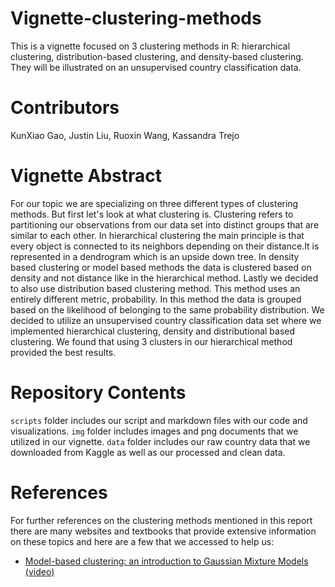 # Vignette-clustering-methods

This is a vignette focused on 3 clustering methods in R: hierarchical clustering, distribution-based clustering, and density-based clustering. They will be illustrated on an unsupervised country classification data.

# Contributors 
KunXiao Gao, Justin Liu, Ruoxin Wang, Kassandra Trejo 

# Vignette Abstract
For our topic we are specializing on three different types of clustering methods. But first let's look at what clustering is. Clustering refers to partitioning our observations from our data set into distinct groups that are similar to each other. In hierarchical clustering the main principle is that every object is connected to its neighbors depending on their distance.It is represented in a dendrogram which is an upside down tree. In density based clustering or model based methods the data is clustered based on density and not distance like in the hierarchical method. Lastly we decided to also use distribution based clustering method. This method uses an entirely different metric, probability. In this method the data is grouped based on the likelihood of belonging to the same probability distribution. We decided to utilize an unsupervised country classification data set where we implemented hierarchical clustering, density and distributional based clustering. We found that using 3 clusters in our hierarchical method provided the best results. 
# Repository Contents 
`scripts` folder includes our script and markdown files with our code and visualizations.
`img` folder includes images and png documents that we utilized in our vignette.
`data` folder includes our raw country data that we downloaded from Kaggle as well as our processed and clean data.


# References
For further references on the clustering methods mentioned in this report there are many websites and textbooks that provide extensive information on these topics and here are a few that we accessed to help us:

- [Model-based clustering: an introduction to Gaussian Mixture Models (video)](https://youtu.be/h7RVeO-P3zc)
